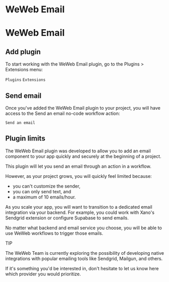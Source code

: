 # WeWeb Email ​


# WeWeb Email ​


## Add plugin ​

To start working with the WeWeb Email plugin, go to the Plugins > Extensions menu:

`Plugins`
`Extensions`



## Send email ​

Once you've added the WeWeb Email plugin to your project, you will have access to the Send an email no-code workflow action:

`Send an email`



## Plugin limits ​

The WeWeb Email plugin was developed to allow you to add an email component to your app quickly and securely at the beginning of a project.

This plugin will let you send an email through an action in a workflow.

However, as your project grows, you will quickly feel limited because:

- you can't customize the sender,
- you can only send text, and
- a maximum of 10 emails/hour.

As you scale your app, you will want to transition to a dedicated email integration via your backend. For example, you could work with Xano's Sendgrid extension or configure Supabase to send emails.

No matter what backend and email service you choose, you will be able to use WeWeb workflows to trigger those emails.

TIP

The WeWeb Team is currently exploring the possibility of developing native integrations with popular emailing tools like Sendgrid, Mailgun, and others.

If it's something you'd be interested in, don't hesitate to let us know here which provider you would prioritize.

